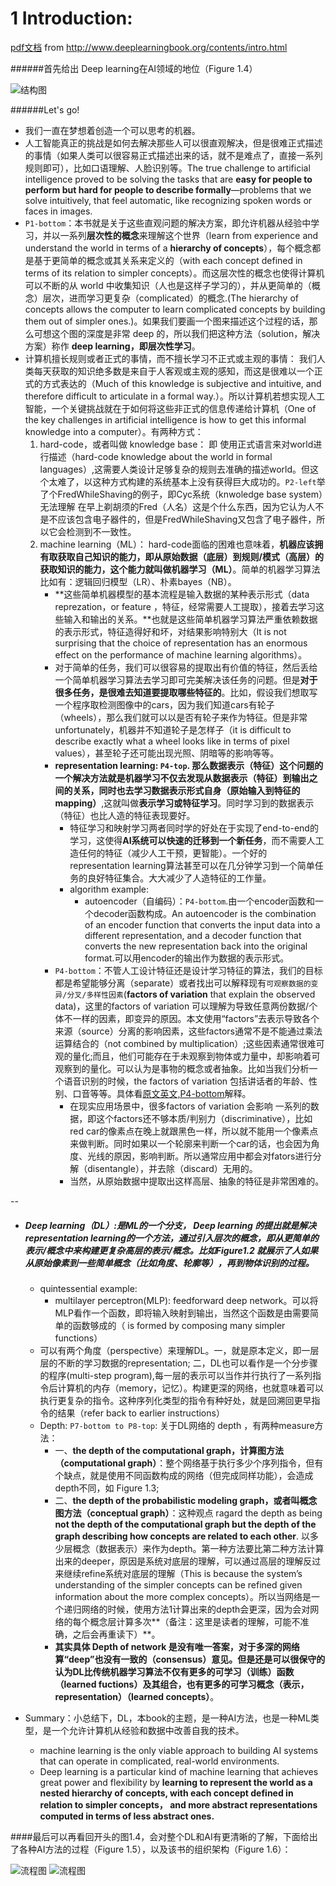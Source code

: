 # 1 Introduction:

[pdf文档](https://raw.githubusercontent.com/JDwangmo/deepLearningBook/master/book/www.deeplearningbook.org_contents_intro.pdf) from http://www.deeplearningbook.org/contents/intro.html

######首先给出 Deep learning在AI领域的地位（Figure 1.4）

![结构图](https://raw.githubusercontent.com/JDwangmo/deepLearningBook/master/image/venndiagram-about-dl.png  )

######Let's go!
- 我们一直在梦想着创造一个可以思考的机器。
- 人工智能真正的挑战是如何去解决那些人可以很直观解决，但是很难正式描述的事情（如果人类可以很容易正式描述出来的话，就不是难点了，直接一系列规则即可），比如口语理解、人脸识别等。The true challenge to artificial intelligence proved to be solving the tasks that are **easy for people to perform but hard for people to describe formally**—problems that we solve intuitively, that feel automatic, like recognizing spoken words or faces in images. 
- `P1-bottom`：本书就是关于这些直观问题的解决方案，即允许机器从经验中学习，并以一系列**层次性的概念**来理解这个世界（learn from experience and understand the world in terms of a **hierarchy of concepts**），每个概念都是基于更简单的概念或其关系来定义的（with each concept defined in terms of its relation to simpler concepts）。而这层次性的概念也使得计算机可以不断的从 world 中收集知识（人也是这样子学习的），并从更简单的（概念）层次，进而学习更复杂（complicated）的概念.(The hierarchy of concepts allows the computer to learn complicated concepts by building them out of simpler ones.)。如果我们要画一个图来描述这个过程的话，那么可想这个图的深度是非常 deep 的，所以我们把这种方法（solution，解决方案）称作 **deep learning，即层次性学习**。
- 计算机擅长规则或者正式的事情，而不擅长学习不正式或主观的事情： 我们人类每天获取的知识绝多数是来自于人客观或主观的感知，而这是很难以一个正式的方式表达的（Much of this knowledge is subjective and intuitive, and therefore difficult to articulate in a formal way.）。所以计算机若想实现人工智能，一个关键挑战就在于如何将这些非正式的信息传递给计算机（One of the key challenges in artificial intelligence is how to get this informal knowledge into a computer）。有两种方式：
    1. hard-code，或者叫做 knowledge base： 即 使用正式语言来对world进行描述（hard-code knowledge about the world in formal languages）,这需要人类设计足够复杂的规则去准确的描述world。但这个太难了，以这种方式构建的系统基本上没有获得巨大成功的。`P2-left`举了个FredWhileShaving的例子，即Cyc系统（knwoledge base system）无法理解 在早上剃胡须的Fred（人名）这是个什么东西，因为它认为人不是不应该包含电子器件的，但是FredWhileShaving又包含了电子器件，所以它会检测到不一致性。
    2. machine learning（ML）： hard-code面临的困难也意味着，**机器应该拥有取获取自己知识的能力，即从原始数据（底层）到规则/模式（高层）的获取知识的能力，这个能力就叫做机器学习（ML）**。简单的机器学习算法比如有：逻辑回归模型（LR）、朴素bayes（NB）。
        - **这些简单机器模型的基本流程是输入数据的某种表示形式（data reprezation，or feature ，特征，经常需要人工提取），接着去学习这些输入和输出的关系。**也就是这些简单机器学习算法严重依赖数据的表示形式，特征造得好和坏，对结果影响特别大（It is not surprising that the choice of representation has an enormous effect on the performance of machine learning algorithms）。
        - 对于简单的任务，我们可以很容易的提取出有价值的特征，然后丢给一个简单机器学习算法去学习即可完美解决该任务的问题。但是**对于很多任务，是很难去知道要提取哪些特征的**。比如，假设我们想取写一个程序取检测图像中的cars，因为我们知道cars有轮子（wheels），那么我们就可以以是否有轮子来作为特征。但是非常unfortunately，机器并不知道轮子是怎样子（it is difficult to describe exactly what a wheel looks like in terms of pixel values），甚至轮子还可能出现光照、阴暗等的影响等等。
        - **representation learning: `P4-top`. 那么数据表示（特征）这个问题的一个解决方法就是机器学习不仅去发现从数据表示（特征）到输出之间的关系，同时也去学习数据表示形式自身（原始输入到特征的mapping）**,这就叫做**表示学习或特征学习**。同时学习到的数据表示（特征）也比人造的特征表现要好。
            - 特征学习和映射学习两者同时学的好处在于实现了end-to-end的学习，这使得**AI系统可以快速的迁移到一个新任务**，而不需要人工造任何的特征（减少人工干预，更智能）。一个好的representation learning算法甚至可以在几分钟学习到一个简单任务的良好特征集合。大大减少了人造特征的工作量。
            - algorithm example: 
                - autoencoder（自编码）：`P4-bottom`.由一个encoder函数和一个decoder函数构成。An autoencoder is the combination of an encoder function that converts the input data into a different representation, and a decoder function that converts the new representation back into the original format.可以用encoder的输出作为数据的表示形式。
        - `P4-bottom`：不管人工设计特征还是设计学习特征的算法，我们的目标都是希望能够分离（separate）或者找出可以解释现有`可观察数据的变异/分叉/多样性因素`(**factors of variation** that explain the observed data)，这里的factors of variation 可以理解为导致任意两份数据/个体不一样的因素，即变异的原因。本文使用“factors”去表示导致各个来源（source）分离的影响因素，这些factors通常不是不能通过乘法运算结合的（not combined by multiplication）;这些因素通常很难可观的量化;而且，他们可能存在于未观察到物体或力量中，却影响着可观察到的量化。可以认为是事物的概念或者抽象。比如当我们分析一个语音识别的时候，the factors of variation 包括讲话者的年龄、性别、口音等等。具体看[原文英文,P4-bottom](https://raw.githubusercontent.com/JDwangmo/deepLearningBook/master/book/www.deeplearningbook.org_contents_intro.pdf)解释。
            - 在现实应用场景中，很多factors of variation 会影响 一系列的数据，即这个factors还不够本质/判别力（discriminative），比如red car的像素点在晚上就跟黑色一样，所以就不能用一个像素点来做判断。同时如果以一个轮廓来判断一个car的话，也会因为角度、光线的原因，影响判断。所以通常应用中都会对fators进行分解（disentangle），并去除（discard）无用的。
            - 当然，从原始数据中提取出这样高层、抽象的特征是非常困难的。

--

- ##### Deep learning（DL）:是ML的一个分支， Deep learning 的提出就是解决representation learning的一个方法，通过引入层次的概念，即从更简单的表示/概念中来构建更复杂高层的表示/概念。比如Figure1.2 就展示了人如果从原始像素到一些简单概念（比如角度、轮廓等），再到物体识别的过程。
    - quintessential example:
        - multilayer perceptron(MLP): feedforward deep network。可以将MLP看作一个函数，即将输入映射到输出，当然这个函数是由需要简单的函数够成的（ is formed by composing many simpler functions）
    - 可以有两个角度（perspective）来理解DL。一，就是原本定义，即一层层的不断的学习数据的representation; 二，DL也可以看作是一个分步骤的程序(multi-step program),每一层的表示可以当作并行执行了一系列指令后计算机的内存（memory，记忆）。构建更深的网络，也就意味着可以执行更复杂的指令。这种序列化类型的指令有种好处，就是回溯回更早指令的结果（refer back to earlier instructions）
    - Depth: `P7-bottom to P8-top`: 关于DL网络的 depth ，有两种measure方法：
        - 一、**the depth of the computational graph，计算图方法（computational graph）**：整个网络基于执行多少个序列指令，但有个缺点，就是使用不同函数构成的网络（但完成同样功能），会造成depth不同，如 Figure 1.3; 
        - 二、**the depth of the probabilistic modeling graph，或者叫概念图方法（conceptual graph）**：这种观点 ragard the depth as being **not the depth of the computational graph but the depth of the graph describing how concepts are related to each other**. 以多少层概念（数据表示）来作为depth。第一种方法要比第二种方法计算出来的deeper，原因是系统对底层的理解，可以通过高层的理解反过来继续refine系统对底层的理解（This is because the system’s understanding of the simpler concepts can be refined given information about the more complex concepts）。所以当网络是一个递归网络的时候，使用方法1计算出来的depth会更深，因为会对网络的每个概念层计算多次**（备注：这里是读者的理解，可能不准确，之后会再重读下）**。
        - **其实具体 Depth of network 是没有唯一答案，对于多深的网络算“deep”也没有一致的（consensus）意见。但是还是可以很保守的认为DL比传统机器学习算法不仅有更多的可学习（训练）函数（learned fuctions）及其组合，也有更多的可学习概念（表示，representation）（learned concepts）**。

- Summary：小总结下，DL，本book的主题，是一种AI方法，也是一种ML类型，是一个允许计算机从经验和数据中改善自我的技术。
    - machine learning is the only viable approach to building AI systems that can operate in complicated, real-world environments.
    - Deep learning is a particular kind of machine learning that achieves great power and flexibility by **learning to represent the world as a nested hierarchy of concepts, with each concept defined in relation to simpler concepts， and more abstract representations computed in terms of less abstract ones.**

####最后可以再看回开头的图1.4，会对整个DL和AI有更清晰的了解，下面给出了各种AI方法的过程（Figure 1.5），以及该书的组织架构（Figure 1.6）：

![流程图](https://raw.githubusercontent.com/JDwangmo/deepLearningBook/master/image/Figure-1.5.png "Figure 1.5" )
![流程图](https://raw.githubusercontent.com/JDwangmo/deepLearningBook/master/image/Figure-1.6.png "Figure 1.6" )

